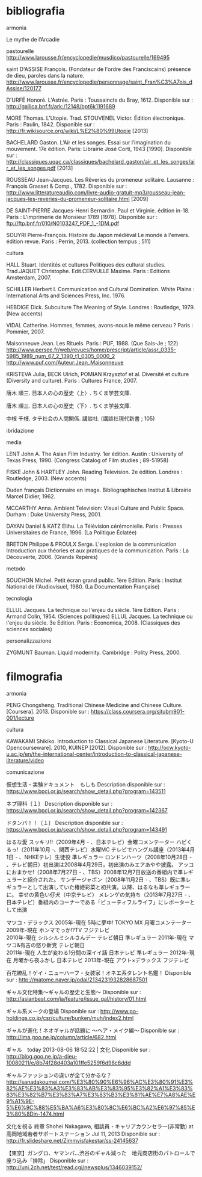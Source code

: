 bibliografia
============
armonia

Le mythe de l’Arcadie

pastourelle http://www.larousse.fr/encyclopedie/musdico/pastourelle/169495

saint D'ASSISE François. (Fondateur de l'ordre des Franciscains) présence de dieu, paroles dans la nature. http://www.larousse.fr/encyclopedie/personnage/saint_Fran%C3%A7ois_dAssise/120177

D'URFÉ Honoré. L'Astrée. Paris : Toussaincts du Bray, 1612. Disponible sur : http://gallica.bnf.fr/ark:/12148/bpt6k1191689

MORE Thomas. L’Utopie. Trad. STOUVENEL Victor. Édition électronique. Paris : Paulin, 1842. Disponible sur : http://fr.wikisource.org/wiki/L%E2%80%99Utopie [2013]

BACHELARD Gaston. L’Air et les songes. Essai sur l’imagination du mouvement. 17e édition. Paris: Librairie José Corti, 1943 [1990]. Disponible sur : http://classiques.uqac.ca/classiques/bachelard_gaston/air_et_les_songes/air_et_les_songes.pdf [2013]

ROUSSEAU Jean-Jacques. Les Rêveries du promeneur solitaire. Lausanne : François Grasset & Comp., 1782. Disponible sur : http://www.litteratureaudio.com/livre-audio-gratuit-mp3/rousseau-jean-jacques-les-reveries-du-promeneur-solitaire.html [2009]

DE SAINT-PIERRE Jacques-Henri Bernardin. Paul et Virginie. édition in-18. Paris : L'imprimerie de Monsieur 1789 [1978]. Disponible sur : ftp://ftp.bnf.fr/010/N0103247_PDF_1_-1DM.pdf

SOUYRI Pierre-François. Histoire du Japon médiéval Le monde à l'envers. édition revue. Paris : Perrin, 2013. (collection tempus ; 511)



cultura

HALL Stuart. Identités et cultures Politiques des cultural studies. Trad.JAQUET Christophe. Edit.CERVULLE Maxime. Paris : Editions Amsterdam, 2007.

SCHILLER Herbert I. Communication and Cultural Domination. White Plains : International Arts and Sciences Press, Inc. 1976.

HEBDIGE Dick. Subculture The Meaning of Style. Londres : Routledge, 1979. (New accents)

VIDAL Catherine. Hommes, femmes, avons-nous le même cerveau ? Paris : Pommier, 2007.

Maisonneuve Jean. Les Rituels. Paris : PUF, 1988. (Que Sais-Je ; 122) http://www.persee.fr/web/revues/home/prescript/article/assr_0335-5985_1989_num_67_2_1390_t1_0305_0000_2
http://www.puf.com/Auteur:Jean_Maisonneuve

KRISTEVA Julia, BECK Ulrich, POMIAN Krzysztof et al. Diversité et culture (Diversity and culture). Paris : Cultures France, 2007.

唐木 順三. 日本人の心の歴史〈上〉. ちくま学芸文庫.

唐木 順三. 日本人の心の歴史〈下〉. ちくま学芸文庫.


中根 千枝. タテ社会の人間関係. 講談社. (講談社現代新書 ; 105) 



ibridazione



media

LENT John A. The Asian Film Industry. 1er édition. Austin : University of Texas Press, 1990. (Congress Catalog of Film studies ; 89-51958)

FISKE John & HARTLEY John. Reading Television. 2e édition. Londres : Routledge, 2003. (New accents)

Duden français Dictionnaire en image. Bibliographisches Institut & Librairie Marcel Didier, 1962.

MCCARTHY Anna. Ambient Television: Visual Culture and Public Space. Durham : Duke University Press, 2001.

DAYAN Daniel & KATZ Elihu. La Télévision cérémonielle. Paris : Presses Universitaires de France, 1996. (La Politique Éclatée)

BRETON Philippe & PROULX Serge. L'explosion de la communication Introduction aux théories et aux pratiques de la communication. Paris : La Découverte, 2006. (Grands Repères)


metodo

SOUCHON Michel. Petit écran grand public. 1ère Edition. Paris : Institut National de l'Audiovisuel, 1980. (La Documentation Française) 


tecnologia

ELLUL Jacques. La technique ou l'enjeu du siècle. 1ère Edition. Paris : Armand Colin, 1954. (Sciences politiques) 
ELLUL Jacques. La technique ou l'enjeu du siècle. 3e Edition. Paris : Economica, 2008. (Classiques des sciences sociales)


personalizzazione

ZYGMUNT Bauman. Liquid modernity. Cambridge : Polity Press, 2000.


filmografia
============
armonia

PENG Chongsheng. Traditional Chinese Medicine and Chinese Culture. [Coursera]. 2013. Disponible sur : https://class.coursera.org/sjtubm901-001/lecture


cultura

KAWAKAMI Shikiko. Introduction to Classical Japanese Literature. [Kyoto-U Opencourseware]. 2010, KUINEP [2012]. Disponible sur : http://ocw.kyoto-u.ac.jp/en/the-international-center/introduction-to-classical-japanese-literature/video


comunicazione

仮想生活・実験ドキュメント　もしも Description disponible sur : https://www.bpcj.or.jp/search/show_detail.php?program=143511

ネプ理科〔１〕 Description disponible sur : https://www.bpcj.or.jp/search/show_detail.php?program=142367

ドタンバ！！〔１〕 Description disponible sur :  https://www.bpcj.or.jp/search/show_detail.php?program=143491

はるな愛 
スッキリ!!（2009年4月 - 、日本テレビ）金曜コメンテーター
ハピくるっ!（2011年10月 ‐、関西テレビ）水曜MC
テレビでハングル講座（2013年4月1日 - 、NHKEテレ）生徒役
準レギュラー
ロンドンハーツ（2008年10月28日 - 、テレビ朝日）初出演は2008年4月29日。初出演のみエアあやや披露。
アッコにおまかせ!（2008年7月27日 - 、TBS）2008年12月7日放送の番組内で準レギュラーと紹介された。
サンデージャポン（2008年11月2日 - 、TBS）既に準レギュラーとして出演していた椿姫彩菜と初共演。以降、はるなも準レギュラーに。
幸せの黄色い仔犬（中京テレビ）
メレンゲの気持ち（2013年7月27日 - 、日本テレビ）番組内のコーナーである「ビューティフルライフ」にレポーターとして出演

マツコ・デラックス
2005年-現在	5時に夢中!	TOKYO MX	月曜コメンテーター
2009年-現在	ホンマでっか!?TV	フジテレビ	
2010年-現在	シルシルミシルさんデー	テレビ朝日	準レギュラー
2011年-現在	マツコ&有吉の怒り新党	テレビ朝日	
2011年-現在	人生が変わる1分間の深イイ話	日本テレビ	準レギュラー
2012年-現在	月曜から夜ふかし	日本テレビ
2013年-現在	アウト×デラックス	フジテレビ

百花繚乱！ゲイ・ニューハーフ・女装家！オネエ系タレント名鑑！ Disponible sur : http://matome.naver.jp/odai/2134231932828687501

ギャル文化特集～ギャルの歴史と生態～ Disponible sur : http://asianbeat.com/ja/feature/issue_gal/history/01.html

ギャル系メークの登場 Disponible sur : http://www.po-holdings.co.jp/csr/culture/bunken/muh/index2.html

ギャルが進化！ネオギャルが話題に ～ヘア・メイク編～ Disponible sur : http://ima.goo.ne.jp/column/article/682.html

ギャル　today 2013-08-06 18:52:22 | 文化 Disponible sur : http://blog.goo.ne.jp/a-dieu-10080211/e/8b74f28d403a101ffe5259f6d98c6ddd

ギャルファッションの違いが全て分かるな？ http://sanadakoumei.com/%E3%80%90%E6%96%AC%E3%80%91%E3%82%AE%E3%83%A3%E3%83%AB%E3%83%95%E3%82%A1%E3%83%83%E3%82%B7%E3%83%A7%E3%83%B3%E3%81%AE%E7%A8%AE%E9%A1%9E-5%E6%9C%88%E5%BA%A6%E3%80%8C%E6%BC%A2%E6%97%85%E3%80%8Din-1474.html

文化を視る 終章 Shohei Nakagawa, 相談員・キャリアカウンセラー(非常勤) at 高岡地域若者サポートステーション Jul 11, 2013 Disponible sur : http://fr.slideshare.net/Zimmyisfakestar/ss-24145637

【東京】ガングロ、ヤマンバ…渋谷のギャル減った　地元商店街のパトロールで座り込み「排除」 Disponible sur :  http://uni.2ch.net/test/read.cgi/newsplus/1346039152/
